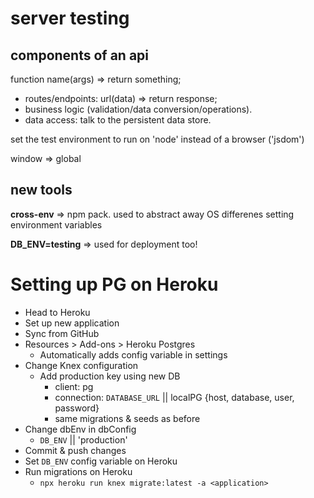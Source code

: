 # server testing

## components of an api

function name(args) => return something;

- routes/endpoints: url(data) => return response;
- business logic (validation/data conversion/operations).
- data access: talk to the persistent data store.

set the test environment to run on 'node' instead of a browser ('jsdom')

window => global

## new tools 

__cross-env__ => npm pack. used to abstract away OS differenes setting environment variables

__DB_ENV=testing__ => used for deployment too!

# Setting up PG on Heroku
 * Head to Heroku
 * Set up new application
 * Sync from GitHub
 * Resources > Add-ons > Heroku Postgres
	 * Automatically adds config variable in settings
 * Change Knex configuration
	 * Add production key using new DB
		 * client: pg
		 * connection: `DATABASE_URL` || localPG {host, database, user, password}
		 * same migrations & seeds as before
 * Change dbEnv in dbConfig
	 * `DB_ENV` || 'production'
 * Commit & push changes
 * Set `DB_ENV` config variable on Heroku
 * Run migrations on Heroku
	 * `npx heroku run knex migrate:latest -a <application>`